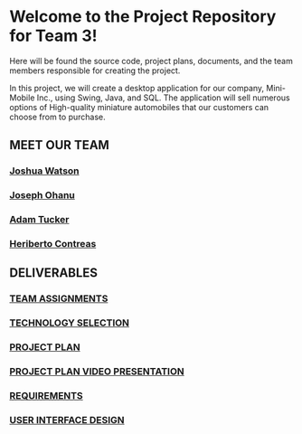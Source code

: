 # Welcome to the Project Repository for Team 3!

Here will be found the source code, project plans, documents, and the team members responsible for creating the project.

In this project, we will create a desktop application for our company, Mini-Mobile Inc., using Swing, Java, and SQL.
The application will sell numerous options of High-quality miniature automobiles that our customers can choose from to purchase.

## MEET OUR TEAM

### [**Joshua Watson**](https://github.com/jwats164/Team3Project/blob/main/Joshua-Watson-Resume.md)


### [**Joseph Ohanu**](https://github.com/jwats164/Team3Project/blob/main/Joseph-Ohanu-Resume.md)


### [**Adam Tucker**](https://github.com/jwats164/Team3Project/blob/main/Adam-Tucker-Resume.md)


### [**Heriberto Contreas**](https://github.com/jwats164/Team3Project/blob/main/Heriberto-Contreras_Resume.md)


## DELIVERABLES


### [TEAM ASSIGNMENTS](https://github.com/jwats164/Team3Project/blob/main/Team-Assignments.md)


### [TECHNOLOGY SELECTION](https://github.com/jwats164/Team3Project/blob/main/Technology-Description.md)


### [PROJECT PLAN](https://adkisson-swe-f23.youtrack.cloud/gantt-charts/174-22)


### [PROJECT PLAN VIDEO PRESENTATION](https://screenpal.com/watch/c06IcCV58G3)


### [REQUIREMENTS](https://github.com/jwats164/Team3Project/tree/main/Requirements)


### [USER INTERFACE DESIGN](https://github.com/jwats164/Team3Project/tree/main/User%20Interface%20Design)
